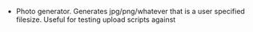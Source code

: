 - Photo generator. Generates jpg/png/whatever that is a user specified filesize. Useful for testing upload scripts against
